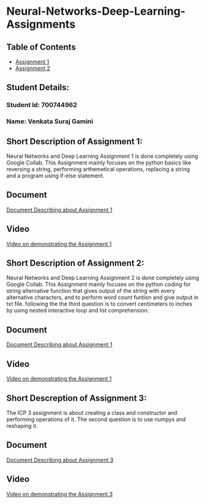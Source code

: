 # Neural-Networks-Deep-Learning-Assignments
## Table of Contents
- [Assignment 1](https://github.com/SurajGamini18/Neural-Networks-Deep-Learning-Assignments/tree/main/Assignment-1)
- [Assignment 2](https://github.com/SurajGamini18/Neural-Networks-Deep-Learning-Assignments/tree/main/Assignment%20-2)

## Student Details:
### Student Id: 700744962
### Name: Venkata Suraj Gamini


## Short Description of Assignment 1: 
Neural Networks and Deep Learning Assignment 1 is done completely using Google Collab. This Assignment mainly focuses on the python basics like reversing a string, performing arthemetical operations, replacing a string and a program using if-else statement.
## Document
[Document Describing about Assignment 1](https://drive.google.com/file/d/1eerJwNsHczwKGxEhbsez3TEaGgAoMdbF/view?usp=sharing)

## Video
[Video on demonstrating the Assignment 1](https://drive.google.com/file/d/1Zg2NSOPlng448O9fo9vwKvvjATRrBqMv/view?usp=sharing) 


## Short Description of Assignment 2: 
Neural Networks and Deep Learning Assignment 2 is done completely using Google Collab. This Assignment mainly focuses on the python coding for string alternative function that gives output of the string with every alternative characters, and to perform word count funtion and give output in txt file. following the the third question is to convert centimeters to inches by using nested interactive loop and list comprehension.
## Document
[Document Describing about Assignment 1](https://drive.google.com/file/d/1PP2HcMiNlr2eABuouqlLMQnky7JHsEa8/view?usp=sharing)

## Video
[Video on demonstrating the Assignment 1](https://drive.google.com/file/d/163fs1Zg0OzK5-jtXd-R5TyoYPwWuSrUb/view?usp=sharing) 


## Short Descreption of Assignment 3:
The ICP 3 assignment is about creating a class and constructor and performing operations of it. The second question is to use numpys and reshaping it.
## Document
[Document Describing about Assignment 3](https://drive.google.com/file/d/17FyyzVxsFY52u7d_bhMbv_PvAyOdCYRO/view?usp=sharing)

## Video
[Video on demonstrating the Assignment 3](https://drive.google.com/file/d/1xgqdDjjs6FlZKETHdPtUE_WB0CXTC2gN/view?usp=sharing) 

